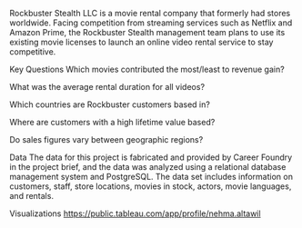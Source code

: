 Rockbuster Stealth LLC is a movie rental company that formerly had stores worldwide. Facing competition from 
streaming services such as Netflix and Amazon Prime, the Rockbuster Stealth management team plans to use its 
existing movie licenses to launch an online video rental service to stay competitive.

Key Questions
Which movies contributed the most/least to revenue gain?

What was the average rental duration for all videos?

Which countries are Rockbuster customers based in?

Where are customers with a high lifetime value based?

Do sales figures vary between geographic regions?

Data
The data for this project is fabricated and provided by Career Foundry in the project brief, 
and the data was analyzed using a relational database management system and PostgreSQL. 
The data set includes information on customers, staff, store locations, movies in stock, actors, movie languages, and rentals.

Visualizations
https://public.tableau.com/app/profile/nehma.altawil

